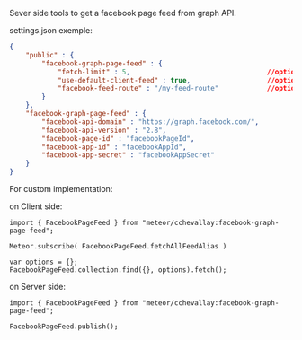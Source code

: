 Sever side tools to get a facebook page feed from graph API.

settings.json exemple:
```json
{
    "public" : {
        "facebook-graph-page-feed" : {
            "fetch-limit" : 5,                                  //optional
            "use-default-client-feed" : true,                   //optional
            "facebook-feed-route" : "/my-feed-route"            //optional
        }
    },
    "facebook-graph-page-feed" : {
        "facebook-api-domain" : "https://graph.facebook.com/",
        "facebook-api-version" : "2.8",
        "facebook-page-id" : "facebookPageId",
        "facebook-app-id" : "facebookAppId",
        "facebook-app-secret" : "facebookAppSecret"
    }
}
```

For custom implementation:

on Client side:

    import { FacebookPageFeed } from "meteor/cchevallay:facebook-graph-page-feed";

    Meteor.subscribe( FacebookPageFeed.fetchAllFeedAlias )

    var options = {};
    FacebookPageFeed.collection.find({}, options).fetch();

on Server side:

    import { FacebookPageFeed } from "meteor/cchevallay:facebook-graph-page-feed";

    FacebookPageFeed.publish();
